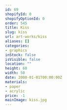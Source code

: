 ```yaml
---
id: 69
shopifyId: 0
shopifyOptionId: 0
order: 545
title: Kiss
slug: kiss
url: art-works/kiss
aliases: []
categories:
- graphics
inStock: false
isVisible: false
location: ""
height: 60
width: 50
date: 2008-01-01T00:00:00Z
materials:
- paper
- acrylic
price: -1
mainImage: kiss.jpg
---
```

